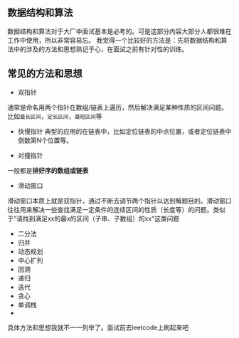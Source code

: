 ## 数据结构和算法

数据结构和算法对于大厂中面试基本是必考的。可是这部分内容大部分人都很难在工作中使用，所以非常容易忘。
我觉得一个比较好的方法是：先将数据结构和算法中的涉及的方法和思想熟记于心，在面试之前有针对性的训练。


## 常见的方法和思想

* 双指针
  
通常是命名用两个指针在数组/链表上遍历，然后解决满足某种性质的区间问题。比如`最长区间`，`定长区间`，`最短区间`等

* 快慢指针
典型的应用的在链表中，比如定位链表的中点位置，或者定位链表中倒数第N个位置等。

* 对撞指针

一般都是**排好序的数组或链表**
* 滑动窗口

滑动窗口本质上就是双指针，通过不断去调节两个指针以达到解题目的。滑动窗口往往用来解决一些查找满足一定条件的连续区间的性质（长度等）的问题。类似于“请找到满足xx的最x的区间（子串、子数组）的xx”这类问题
* 二分法
* 归并
* 动态规划
* 中心扩列
* 回溯
* 递归
* 迭代
* 贪心
* 单调栈
* 
具体方法和思想我就不一一列举了。面试前去leetcode上刷起来吧